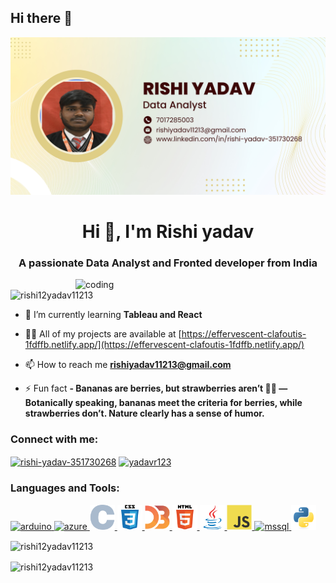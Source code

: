 ## Hi there 👋

<!--
**Rishi12yadav11213/Rishi12yadav11213** is a ✨ _special_ ✨ repository because its `README.md` (this file) appears on your GitHub profile.

Here are some ideas to get you started:

- 🔭 I’m currently working on ...
- 🌱 I’m currently learning ...
- 👯 I’m looking to collaborate on ...
- 🤔 I’m looking for help with ...
- 💬 Ask me about ...
- 📫 How to reach me: ...
- 😄 Pronouns: ...
- ⚡ Fun fact: ...
-->
![logo](https://github.com/Rishi12yadav11213/Rishi12yadav11213/blob/main/Gold%20Modern%20Personal%20LinkedIn%20Banner.png)
<h1 align="center">Hi 👋, I'm Rishi yadav</h1>
<h3 align="center">A passionate Data Analyst and Fronted developer from India</h3>
<img align="right" alt="coding" width = "400" src =https://th.bing.com/th/id/R.d486deeb54e0b0186eeda7fa5b1b851b?rik=uF53k%2bXjq%2fa%2fpw&riu=http%3a%2f%2fmehtaabsingh.com%2fimages%2fhow-does-code-integrity-work.gif&ehk=0qhWG%2bxhkywsnEGhnFxThB8RLaa5s5vzC9%2b9pXf2moM%3d&risl=&pid=ImgRaw&r=0>

<p align="left"> <img src="https://komarev.com/ghpvc/?username=rishi12yadav11213&label=Profile%20views&color=0e75b6&style=flat" alt="rishi12yadav11213" /> </p>

- 🌱 I’m currently learning **Tableau and React**

- 👨‍💻 All of my projects are available at [https://effervescent-clafoutis-1fdffb.netlify.app/](https://effervescent-clafoutis-1fdffb.netlify.app/)

- 📫 How to reach me **rishiyadav11213@gmail.com**

- ⚡ Fun fact **- Bananas are berries, but strawberries aren’t 🍌🍓 — Botanically speaking, bananas meet the criteria for berries, while strawberries don’t. Nature clearly has a sense of humor.**

<h3 align="left">Connect with me:</h3>
<p align="left">
<a href="https://linkedin.com/in/rishi-yadav-351730268" target="blank"><img align="center" src="https://raw.githubusercontent.com/rahuldkjain/github-profile-readme-generator/master/src/images/icons/Social/linked-in-alt.svg" alt="rishi-yadav-351730268" height="30" width="40" /></a>
<a href="https://www.leetcode.com/yadavr123" target="blank"><img align="center" src="https://raw.githubusercontent.com/rahuldkjain/github-profile-readme-generator/master/src/images/icons/Social/leet-code.svg" alt="yadavr123" height="30" width="40" /></a>
</p>

<h3 align="left">Languages and Tools:</h3>
<p align="left"> <a href="https://www.arduino.cc/" target="_blank" rel="noreferrer"> <img src="https://cdn.worldvectorlogo.com/logos/arduino-1.svg" alt="arduino" width="40" height="40"/> </a> <a href="https://azure.microsoft.com/en-in/" target="_blank" rel="noreferrer"> <img src="https://www.vectorlogo.zone/logos/microsoft_azure/microsoft_azure-icon.svg" alt="azure" width="40" height="40"/> </a> <a href="https://www.cprogramming.com/" target="_blank" rel="noreferrer"> <img src="https://raw.githubusercontent.com/devicons/devicon/master/icons/c/c-original.svg" alt="c" width="40" height="40"/> </a> <a href="https://www.w3schools.com/css/" target="_blank" rel="noreferrer"> <img src="https://raw.githubusercontent.com/devicons/devicon/master/icons/css3/css3-original-wordmark.svg" alt="css3" width="40" height="40"/> </a> <a href="https://d3js.org/" target="_blank" rel="noreferrer"> <img src="https://raw.githubusercontent.com/devicons/devicon/master/icons/d3js/d3js-original.svg" alt="d3js" width="40" height="40"/> </a> <a href="https://www.w3.org/html/" target="_blank" rel="noreferrer"> <img src="https://raw.githubusercontent.com/devicons/devicon/master/icons/html5/html5-original-wordmark.svg" alt="html5" width="40" height="40"/> </a> <a href="https://www.java.com" target="_blank" rel="noreferrer"> <img src="https://raw.githubusercontent.com/devicons/devicon/master/icons/java/java-original.svg" alt="java" width="40" height="40"/> </a> <a href="https://developer.mozilla.org/en-US/docs/Web/JavaScript" target="_blank" rel="noreferrer"> <img src="https://raw.githubusercontent.com/devicons/devicon/master/icons/javascript/javascript-original.svg" alt="javascript" width="40" height="40"/> </a> <a href="https://www.microsoft.com/en-us/sql-server" target="_blank" rel="noreferrer"> <img src="https://www.svgrepo.com/show/303229/microsoft-sql-server-logo.svg" alt="mssql" width="40" height="40"/> </a> <a href="https://www.python.org" target="_blank" rel="noreferrer"> <img src="https://raw.githubusercontent.com/devicons/devicon/master/icons/python/python-original.svg" alt="python" width="40" height="40"/> </a> </p>

<p><img align="center" src="https://github-readme-stats.vercel.app/api/top-langs?username=rishi12yadav11213&show_icons=true&locale=en&layout=compact" alt="rishi12yadav11213" /></p>

<p><img align="center" src="https://github-readme-streak-stats.herokuapp.com/?user=rishi12yadav11213&" alt="rishi12yadav11213" /></p>
